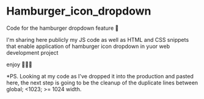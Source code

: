# Hamburger_icon_dropdown
Code for the hamburger dropdown feature 🍔

I'm sharing here publicly my JS code as well as HTML and CSS snippets that enable application of hamburger icon dropdown in yuor web development project

enjoy 🍔🍔🍔









*PS. Looking at my code as I've dropped it into the production and pasted here, the next step is going to be the cleanup of the duplicate lines between global; <1023; >= 1024 width.
